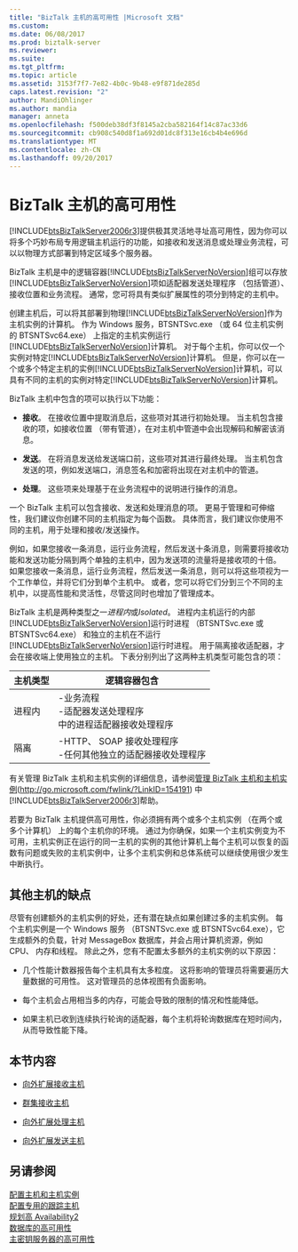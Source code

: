 ```yaml
---
title: "BizTalk 主机的高可用性 |Microsoft 文档"
ms.custom: 
ms.date: 06/08/2017
ms.prod: biztalk-server
ms.reviewer: 
ms.suite: 
ms.tgt_pltfrm: 
ms.topic: article
ms.assetid: 3153f7f7-7e82-4b0c-9b48-e9f871de285d
caps.latest.revision: "2"
author: MandiOhlinger
ms.author: mandia
manager: anneta
ms.openlocfilehash: f500deb38df3f8145a2cba582164f14c87ac33d6
ms.sourcegitcommit: cb908c540d8f1a692d01dc8f313e16cb4b4e696d
ms.translationtype: MT
ms.contentlocale: zh-CN
ms.lasthandoff: 09/20/2017
---
```

# <a name="high-availability-for-biztalk-hosts"></a>BizTalk 主机的高可用性
[!INCLUDE[btsBizTalkServer2006r3](../includes/btsbiztalkserver2006r3-md.md)]提供极其灵活地寻址高可用性，因为你可以将多个巧妙布局专用逻辑主机运行的功能，如接收和发送消息或处理业务流程，可以以物理方式部署到特定区域多个服务器。  
  
 BizTalk 主机是中的逻辑容器[!INCLUDE[btsBizTalkServerNoVersion](../includes/btsbiztalkservernoversion-md.md)]组可以存放[!INCLUDE[btsBizTalkServerNoVersion](../includes/btsbiztalkservernoversion-md.md)]项如适配器发送处理程序 （包括管道）、 接收位置和业务流程。 通常，您可将具有类似扩展属性的项分到特定的主机中。  
  
 创建主机后，可以将其部署到物理[!INCLUDE[btsBizTalkServerNoVersion](../includes/btsbiztalkservernoversion-md.md)]作为主机实例的计算机。 作为 Windows 服务，BTSNTSvc.exe （或 64 位主机实例的 BTSNTSvc64.exe） 上指定的主机实例运行[!INCLUDE[btsBizTalkServerNoVersion](../includes/btsbiztalkservernoversion-md.md)]计算机。 对于每个主机，你可以仅一个实例对特定[!INCLUDE[btsBizTalkServerNoVersion](../includes/btsbiztalkservernoversion-md.md)]计算机。 但是，你可以在一个或多个特定主机的实例[!INCLUDE[btsBizTalkServerNoVersion](../includes/btsbiztalkservernoversion-md.md)]计算机，可以具有不同的主机的实例对特定[!INCLUDE[btsBizTalkServerNoVersion](../includes/btsbiztalkservernoversion-md.md)]计算机。  
  
 BizTalk 主机中包含的项可以执行以下功能：  
  
-   **接收**。 在接收位置中提取消息后，这些项对其进行初始处理。 当主机包含接收的项，如接收位置 （带有管道），在对主机中管道中会出现解码和解密该消息。  
  
-   **发送**。 在将消息发送给发送端口前，这些项对其进行最终处理。 当主机包含发送的项，例如发送端口，消息签名和加密将出现在对主机中的管道。  
  
-   **处理**。 这些项来处理基于在业务流程中的说明进行操作的消息。  
  
 一个 BizTalk 主机可以包含接收、发送和处理消息的项。 更易于管理和可伸缩性，我们建议你创建不同的主机指定为每个函数。 具体而言，我们建议你使用不同的主机，用于处理和接收/发送操作。  
  
 例如，如果您接收一条消息，运行业务流程，然后发送十条消息，则需要将接收功能和发送功能分隔到两个单独的主机中，因为发送项的流量将是接收项的十倍。 如果您接收一条消息，运行业务流程，然后发送一条消息，则可以将这些项视为一个工作单位，并将它们分到单个主机中。 或者，您可以将它们分到三个不同的主机中，以提高性能和灵活性，尽管这同时也增加了管理成本。  
  
 BizTalk 主机是两种类型之一*进程内*或*Isolated*。 进程内主机运行的内部[!INCLUDE[btsBizTalkServerNoVersion](../includes/btsbiztalkservernoversion-md.md)]运行时进程 （BTSNTSvc.exe 或 BTSNTSvc64.exe） 和独立的主机在不运行[!INCLUDE[btsBizTalkServerNoVersion](../includes/btsbiztalkservernoversion-md.md)]运行时进程。 用于隔离接收适配器，才会在接收端上使用独立的主机。 下表分别列出了这两种主机类型可能包含的项：  
  
|主机类型|逻辑容器包含|  
|---------------|---------------------------|  
|进程内|-业务流程<br />-适配器发送处理程序<br />中的进程适配器接收处理程序|  
|隔离|-HTTP、 SOAP 接收处理程序<br />-任何其他独立的适配器接收处理程序|  
  
 有关管理 BizTalk 主机和主机实例的详细信息，请参阅[管理 BizTalk 主机和主机实例](http://go.microsoft.com/fwlink/?LinkID=154191)(http://go.microsoft.com/fwlink/?LinkID=154191) 中[!INCLUDE[btsBizTalkServer2006r3](../includes/btsbiztalkserver2006r3-md.md)]帮助。  
  
 若要为 BizTalk 主机提供高可用性，你必须拥有两个或多个主机实例 （在两个或多个计算机） 上的每个主机你的环境。 通过为你确保，如果一个主机实例变为不可用，主机实例正在运行的同一主机的实例的其他计算机上每个主机可以恢复的函数有问题或失败的主机实例中，让多个主机实例和总体系统可以继续使用很少发生中断执行。  
  
## <a name="disadvantages-of-additional-hosts"></a>其他主机的缺点  
 尽管有创建额外的主机实例的好处，还有潜在缺点如果创建过多的主机实例。 每个主机实例是一个 Windows 服务 （BTSNTSvc.exe 或 BTSNTSvc64.exe），它生成额外的负载，针对 MessageBox 数据库，并会占用计算机资源，例如 CPU、 内存和线程。 除此之外，您有不配置太多额外的主机实例的以下原因：  
  
-   几个性能计数器报告每个主机具有太多粒度。 这将影响的管理员将需要遍历大量数据的可用性。 这对管理员的总体视图有负面影响。  
  
-   每个主机会占用相当多的内存，可能会导致的限制的情况和性能降低。  
  
-   如果主机已收到连续执行轮询的适配器，每个主机将轮询数据库在短时间内，从而导致性能下降。  
  
## <a name="in-this-section"></a>本节内容  
  
-   [向外扩展接收主机](../technical-guides/scaling-out-receiving-hosts.md)  
  
-   [群集接收主机](../technical-guides/clustering-receiving-hosts.md)  
  
-   [向外扩展处理主机](../technical-guides/scaling-out-processing-hosts.md)  
  
-   [向外扩展发送主机](../technical-guides/scaling-out-sending-hosts.md)  
  
## <a name="see-also"></a>另请参阅  
 [配置主机和主机实例](../technical-guides/configuring-hosts-and-host-instances.md)   
 [配置专用的跟踪主机](../technical-guides/configuring-a-dedicated-tracking-host.md)   
 [规划高 Availability2](../technical-guides/planning-for-high-availability2.md)   
 [数据库的高可用性](../technical-guides/high-availability-for-databases.md)   
 [主密钥服务器的高可用性](../technical-guides/high-availability-for-the-master-secret-server.md)